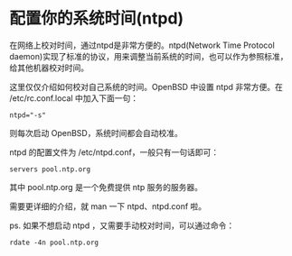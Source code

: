 # 配置你的系统时间(ntpd)

在网络上校对时间，通过ntpd是非常方便的。ntpd(Network Time Protocol daemon)实现了标准的协议，用来调整当前系统的时间，也可以作为参照标准，给其他机器校对时间。

这里仅仅介绍如何校对自己系统的时间。OpenBSD 中设置 ntpd 非常方便。在 /etc/rc.conf.local 中加入下面一句：
```
ntpd="-s"
```
则每次启动 OpenBSD，系统时间都会自动校准。

ntpd 的配置文件为 /etc/ntpd.conf，一般只有一句话即可：
```
servers pool.ntp.org
```

其中 pool.ntp.org 是一个免费提供 ntp 服务的服务器。

需要更详细的介绍，就 man 一下 ntpd、ntpd.conf 啦。
 
ps. 如果不想启动 ntpd ，又需要手动校对时间，可以通过命令：
```
rdate -4n pool.ntp.org
```